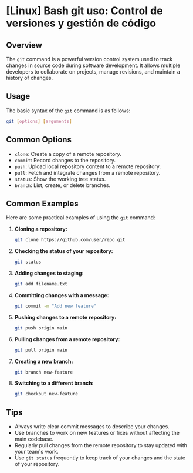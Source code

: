# [Linux] Bash git uso: Control de versiones y gestión de código

## Overview
The `git` command is a powerful version control system used to track changes in source code during software development. It allows multiple developers to collaborate on projects, manage revisions, and maintain a history of changes.

## Usage
The basic syntax of the `git` command is as follows:

```bash
git [options] [arguments]
```

## Common Options
- `clone`: Create a copy of a remote repository.
- `commit`: Record changes to the repository.
- `push`: Upload local repository content to a remote repository.
- `pull`: Fetch and integrate changes from a remote repository.
- `status`: Show the working tree status.
- `branch`: List, create, or delete branches.

## Common Examples
Here are some practical examples of using the `git` command:

1. **Cloning a repository:**
   ```bash
   git clone https://github.com/user/repo.git
   ```

2. **Checking the status of your repository:**
   ```bash
   git status
   ```

3. **Adding changes to staging:**
   ```bash
   git add filename.txt
   ```

4. **Committing changes with a message:**
   ```bash
   git commit -m "Add new feature"
   ```

5. **Pushing changes to a remote repository:**
   ```bash
   git push origin main
   ```

6. **Pulling changes from a remote repository:**
   ```bash
   git pull origin main
   ```

7. **Creating a new branch:**
   ```bash
   git branch new-feature
   ```

8. **Switching to a different branch:**
   ```bash
   git checkout new-feature
   ```

## Tips
- Always write clear commit messages to describe your changes.
- Use branches to work on new features or fixes without affecting the main codebase.
- Regularly pull changes from the remote repository to stay updated with your team's work.
- Use `git status` frequently to keep track of your changes and the state of your repository.